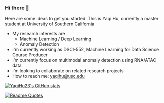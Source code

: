 ### Hi there 👋

Here are some ideas to get you started:
This is Yaqi Hu, currently a master student at University of Southern California
- My research interests are
  - Machine Learning / Deep Learning
  - Anomaly Detection
- I'm currently working as DSCI-552, Machine Learning for Data Science Course Producer
- I’m currently focus on multimodal anomaly detection using RNA/ATAC data
- I’m looking to collaborate on related research projects
- How to reach me: yaqihu@usc.edu

[![YaqiHu23's GitHub stats](https://github-readme-stats.vercel.app/api?username=YaqiHu23)](https://github.com/YaqiHu23/github-readme-stats)

[![Readme Quotes](https://quotes-github-readme.vercel.app/api?type=horizontal&theme=dark)](https://github.com/YaqiHu23/github-readme-quotes)


